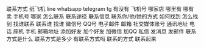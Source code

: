 联系方式  纸飞机 line whatsapp telegram tg 有没有 飞机号 哪家店 哪里有 哪有卖 手机号 哪家 怎么联系 联系途径 联系信息 联系你/他/她的方式 如何找到 怎么找到 找谁联系 联系谁 找谁 微信号 QQ号 电子邮件 邮箱 社交媒体账号 通讯地址 电话 座机 手机 邮箱地址 添加好友 加个好友 加微信 加QQ 私信 发消息 发邮件 联系方式是什么 联系方式是多少 有联系方式吗 联系的方式 联系起来
